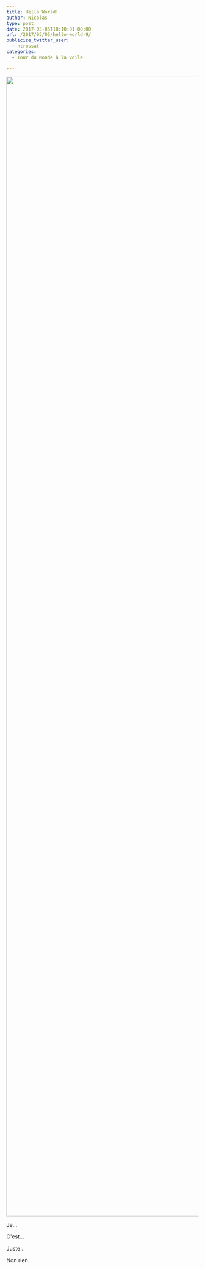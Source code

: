 ```yaml
---
title: Hello World! 
author: Nicolas
type: post
date: 2017-05-05T18:10:01+00:00
url: /2017/05/05/hello-world-9/
publicize_twitter_user:
  - ntrossat
categories:
  - Tour du Monde à la voile

---
```

[<img src="https://deh0rsblog.files.wordpress.com/2017/05/20170505_200600-01.jpeg" alt="" class="wp-image-2685 alignnone size-full" width="5312" height="2988" />][1]

Je...&nbsp;

C'est...&nbsp;

Juste...&nbsp;

Non rien.&nbsp;

 [1]: https://deh0rsblog.files.wordpress.com/2017/05/20170505_200600-01.jpeg